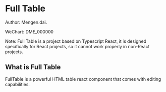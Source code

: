 # Full Table

Author: Mengen.dai.

WeChart: DME_000000

Note: Full Table is a project based on Typescript React, it is designed specifically for React projects, so it cannot work properly in non-React projects.

## What is Full Table

FullTable is a powerful HTML table react component that comes with editing capabilities. 